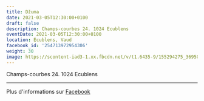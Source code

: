 ```yaml
---
title: Džuma
date: 2021-03-05T12:30:00+0100
draft: false
description: Champs-courbes 24. 1024 Ecublens
eventDate: 2021-03-05T12:30:00+0100
location: Écublens, Vaud
facebook_id: '254713972954306'
weight: 30
image: https://scontent-iad3-1.xx.fbcdn.net/v/t1.6435-9/155294275_3695079563921169_4909597834044538694_n.jpg?_nc_cat=101&ccb=1-7&_nc_sid=9e60e4&_nc_ohc=LS2n9kiI1ssQ7kNvwE0cgTW&_nc_oc=AdkTT9gtiVkoSvUbSIUL0Sa9dbgsaOrDk2GtlfZ_BUbgreDtVSTM1HoHpgOpOUWMsn8&_nc_zt=23&_nc_ht=scontent-iad3-1.xx&edm=ABTKTjYEAAAA&_nc_gid=VvQCtTXQgJfxGMPa0GDMJg&oh=00_AfO5wFUaNkYJGKVQsy60NFiQeZxQWT4-h1ifmsf3EFVWeg&oe=6875AC5B
---
```


Champs-courbes 24. 1024 Ecublens

---

Plus d'informations sur [Facebook](https://facebook.com/events/254713972954306)